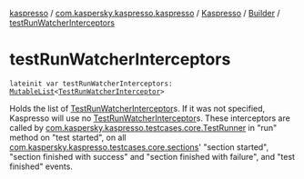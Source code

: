 [kaspresso](../../../index.md) / [com.kaspersky.kaspresso.kaspresso](../../index.md) / [Kaspresso](../index.md) / [Builder](index.md) / [testRunWatcherInterceptors](./test-run-watcher-interceptors.md)

# testRunWatcherInterceptors

`lateinit var testRunWatcherInterceptors: `[`MutableList`](https://kotlinlang.org/api/latest/jvm/stdlib/kotlin.collections/-mutable-list/index.html)`<`[`TestRunWatcherInterceptor`](../../../com.kaspersky.kaspresso.interceptors.watcher.testcase/-test-run-watcher-interceptor/index.md)`>`

Holds the list of [TestRunWatcherInterceptor](../../../com.kaspersky.kaspresso.interceptors.watcher.testcase/-test-run-watcher-interceptor/index.md)s.
If it was not specified, Kaspresso will use no [TestRunWatcherInterceptor](../../../com.kaspersky.kaspresso.interceptors.watcher.testcase/-test-run-watcher-interceptor/index.md)s.
These interceptors are called by [com.kaspersky.kaspresso.testcases.core.TestRunner](#) in "run"
method on "test started", on all [com.kaspersky.kaspresso.testcases.core.sections](../../../com.kaspersky.kaspresso.testcases.core.sections/index.md)' "section started",
"section finished with success" and "section finished with failure", and "test finished" events.

